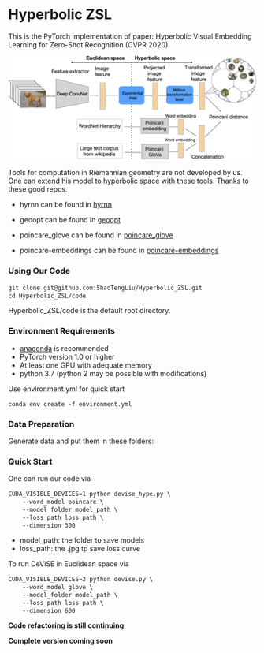 # Hyperbolic ZSL
This is the PyTorch implementation of paper: Hyperbolic Visual Embedding Learning for Zero-Shot Recognition (CVPR 2020)



![framework](framework.png)



Tools for computation in Riemannian geometry are not developed by us. One can extend his model to hyperbolic space with these tools. Thanks to these good repos.

* hyrnn can be found in [hyrnn](https://github.com/ferrine/hyrnn)

* geoopt can be found in [geoopt](https://github.com/geoopt/geoopt)

* poincare_glove can be found in [poincare_glove](https://github.com/alex-tifrea/poincare_glove)

* poincare-embeddings can be found in [poincare-embeddings](https://github.com/facebookresearch/poincare-embeddings)

### Using Our Code
```
git clone git@github.com:ShaoTengLiu/Hyperbolic_ZSL.git
cd Hyperbolic_ZSL/code
```
Hyperbolic_ZSL/code is the default root directory.

### Environment Requirements
* [anaconda](https://www.anaconda.com/distribution/) is recommended
* PyTorch version 1.0 or higher
* At least one GPU with adequate memory
* python 3.7 (python 2 may be possible with modifications)

Use environment.yml for quick start

```
conda env create -f environment.yml
```


### Data Preparation
Generate data and put them in these folders:

### Quick Start
One can run our code via

```shell
CUDA_VISIBLE_DEVICES=1 python devise_hype.py \
    --word_model poincare \
    --model_folder model_path \
    --loss_path loss_path \
    --dimension 300
```

* model_path: the folder to save models
* loss_path: the .jpg tp save loss curve

To run DeViSE in Euclidean space via

```shell
CUDA_VISIBLE_DEVICES=2 python devise.py \
    --word_model glove \
    --model_folder model_path \
    --loss_path loss_path \
    --dimension 600
```

**Code refactoring is still continuing**

**Complete version coming soon**